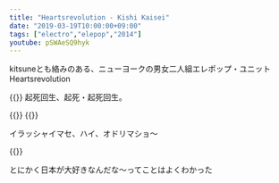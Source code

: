 ```yaml
---
title: "Heartsrevolution - Kishi Kaisei"
date: "2019-03-19T10:00:00+09:00"
tags: ["electro","elepop","2014"]
youtube: pSWAeSQ9hyk
---
```


kitsuneとも絡みのある、ニューヨークの男女二人組エレポップ・ユニット Heartsrevolution

{{<youtube src="pSWAeSQ9hyk" title="Heartsrevolution - Kishi Kaisei">}}
起死回生、起死・起死回生。

{{<youtube src="vCKBVjEhFc4" title="Heartsrevolution - Final Destination (feat. Esso)">}}
{{<youtube src="4F-fw040wuY" title="Heartsrevolution - C.Y.O.A!">}}

イラッシャイマセ、ハイ、オドリマショ〜

{{<amazon asin="B002QFNGCQ" title="">}}

とにかく日本が大好きなんだな〜ってことはよくわかった
